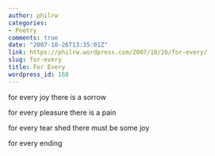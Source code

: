 ```yaml
---
author: philrw
categories:
- Poetry
comments: true
date: "2007-10-26T13:35:01Z"
link: https://philrw.wordpress.com/2007/10/26/for-every/
slug: for-every
title: For Every
wordpress_id: 168
---
```


for every joy
there is a sorrow

for every pleasure
there is a pain

for every tear shed
there must be some joy

for every ending
